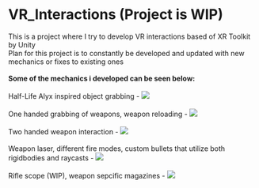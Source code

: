 # VR_Interactions (Project is WIP)
This is a project where I try to develop VR interactions based of XR Toolkit by Unity</br>
Plan for this project is to constantly be developed and updated with new mechanics or fixes to existing ones</br>
</br>
**Some of the mechanics i developed can be seen below:**</br></br>
Half-Life Alyx inspired object grabbing -
![](https://github.com/DatPinkGuy/VR_Interactions/blob/main/GitGifs/grab.gif)</br></br>
One handed grabbing of weapons, weapon reloading -
![](https://github.com/DatPinkGuy/VR_Interactions/blob/main/GitGifs/onehanded.gif)</br></br>
Two handed weapon interaction -
![](https://github.com/DatPinkGuy/VR_Interactions/blob/main/GitGifs/weapongrab.gif)</br></br>
Weapon laser, different fire modes, custom bullets that utilize both rigidbodies and raycasts -
![](https://github.com/DatPinkGuy/VR_Interactions/blob/main/GitGifs/firemodereload.gif)</br></br>
Rifle scope (WIP), weapon sepcific magazines -
![](https://github.com/DatPinkGuy/VR_Interactions/blob/main/GitGifs/sniperscope.gif)</br></br>
